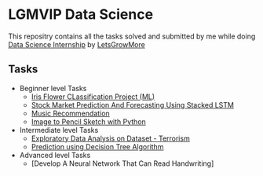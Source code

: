 # LGMVIP Data Science
This repositry contains all the tasks solved and submitted by me while doing [Data Science Internship](https://letsgrowmore.in/vip/) by [LetsGrowMore](https://letsgrowmore.in/) 

## Tasks
* Beginner level Tasks
  -   [Iris Flower CLassification Project (ML)](https://github.com/mihirkudale/LGMVIP-Data-Science/tree/main/Beginner%20Level%20Task/Task%201-%20Iris%20Flowers%20Classification%20ML%20Project) 
  -   [Stock Market Prediction And Forecasting Using Stacked LSTM](https://github.com/mihirkudale/LGMVIP-Data-Science/tree/main/Beginner%20Level%20Task/Task%202-%20Stock%20Market%20Prediction%20And%20Forecasting%20Using%20Stacked%20LSTM)
  - [Music Recommendation](https://github.com/mihirkudale/LGMVIP-Data-Science/tree/main/Beginner%20Level%20Task/Task%203-%20Music%20Recommendation)
  - [Image to Pencil Sketch with Python](https://github.com/mihirkudale/LGMVIP-Data-Science/tree/main/Beginner%20Level%20Task/Task%204-%20Image%20to%20Pencil%20Sketch%20with%20Python)
* Intermediate level Tasks
  - [Exploratory Data Analysis on Dataset - Terrorism](https://github.com/mihirkudale/LGMVIP-Data-Science/tree/main/Intermediate%20Level%20Task/Task%201-%20Exploratory%20Data%20Analysis%20on%20Dataset%20-%20Terrorism)
  - [Prediction using Decision Tree Algorithm](https://github.com/mihirkudale/LGMVIP-Data-Science/tree/main/Intermediate%20Level%20Task/Task%202-%20Prediction%20using%20Decision%20Tree%20%20Algorithm)
* Advanced level Tasks
  - [Develop A Neural Network That Can Read Handwriting]
